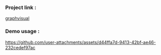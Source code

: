 ### Project link : 
[graphvisual](http://graphvisual.streamlit.app)






### Demo usage :

https://github.com/user-attachments/assets/d44ffa7d-9413-42bf-ae46-232cedef97ac

